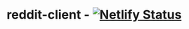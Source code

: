 # reddit-client - [![Netlify Status](https://api.netlify.com/api/v1/badges/9091da31-d1f0-4be4-95cd-3b3e94341d1e/deploy-status)](https://app.netlify.com/sites/sae-reddit-client-project/deploys)
